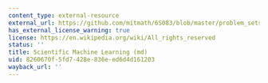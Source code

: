```yaml
---
content_type: external-resource
external_url: https://github.com/mitmath/6S083/blob/master/problem_sets/PS5.md
has_external_license_warning: true
license: https://en.wikipedia.org/wiki/All_rights_reserved
status: ''
title: Scientific Machine Learning (md)
uid: 8260670f-5fd7-428e-836e-ed6d4d161203
wayback_url: ''
---
```

